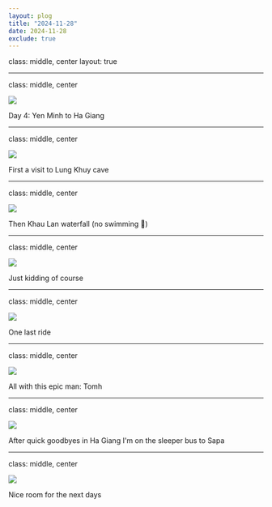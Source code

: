 ```yaml
---
layout: plog
title: "2024-11-28"
date: 2024-11-28
exclude: true
---
```


class: middle, center
layout: true

---

class: middle, center

<img class="plog-picture" src="{{ site.baseurl }}/img/plog/2024-11-28/01.jpg" />

Day 4: Yen Minh to Ha Giang

---

class: middle, center

<img class="plog-picture" src="{{ site.baseurl }}/img/plog/2024-11-28/02.jpg" />

First a visit to Lung Khuy cave

---

class: middle, center

<img class="plog-picture" src="{{ site.baseurl }}/img/plog/2024-11-28/04.jpg" />

Then Khau Lan waterfall (no swimming 🛟)

---

class: middle, center

<img class="plog-picture" src="{{ site.baseurl }}/img/plog/2024-11-28/03.gif" />

Just kidding of course

---

class: middle, center

<img class="plog-picture" src="{{ site.baseurl }}/img/plog/2024-11-28/05.jpg" />

One last ride

---

class: middle, center

<img class="plog-picture" src="{{ site.baseurl }}/img/plog/2024-11-28/06.jpg" />

All with this epic man: Tomh

---

class: middle, center

<img class="plog-picture" src="{{ site.baseurl }}/img/plog/2024-11-28/07.jpg" />

After quick goodbyes in Ha Giang I'm on the sleeper bus to Sapa

---

class: middle, center

<img class="plog-picture" src="{{ site.baseurl }}/img/plog/2024-11-28/08.jpg" />

Nice room for the next days

